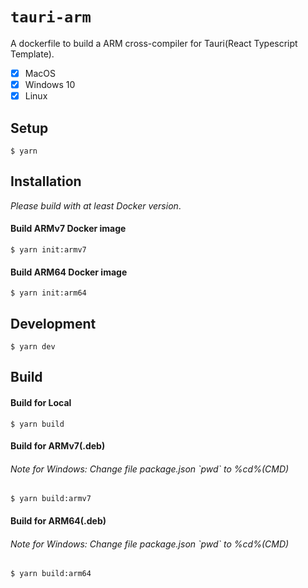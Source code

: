 # `tauri-arm`
A dockerfile to build a ARM cross-compiler for Tauri(React Typescript Template).

- [x] MacOS
- [x] Windows 10
- [x] Linux

## Setup

    $ yarn

## Installation

*Please build with at least Docker version*.

#### Build ARMv7 Docker image

    $ yarn init:armv7
    

#### Build ARM64 Docker image

    $ yarn init:arm64


## Development

    $ yarn dev
    
    
## Build

#### Build for Local

    $ yarn build

#### Build for ARMv7(.deb)
###### *Note for Windows: Change file package.json \`pwd\` to %cd%(CMD)*

    $ yarn build:armv7
    

#### Build for ARM64(.deb)
###### *Note for Windows: Change file package.json \`pwd\` to %cd%(CMD)*
    $ yarn build:arm64
    
